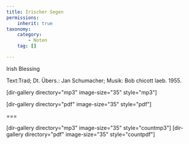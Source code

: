 ```yaml
---
title: Irischer Segen
permissions:
    inherit: true
taxonomy:
    category:
        - Noten
    tag: []

---
```


Irish Blessing

Text:Trad; Dt. Übers.: Jan Schumacher; Musik: Bob chicott laeb. 1955.


[dir-gallery directory="mp3" image-size="35" style="mp3"]

[dir-gallery directory="pdf" image-size="35" style="pdf"]

===

[dir-gallery directory="mp3" image-size="35" style="countmp3"]
[dir-gallery directory="pdf" image-size="35" style="countpdf"]